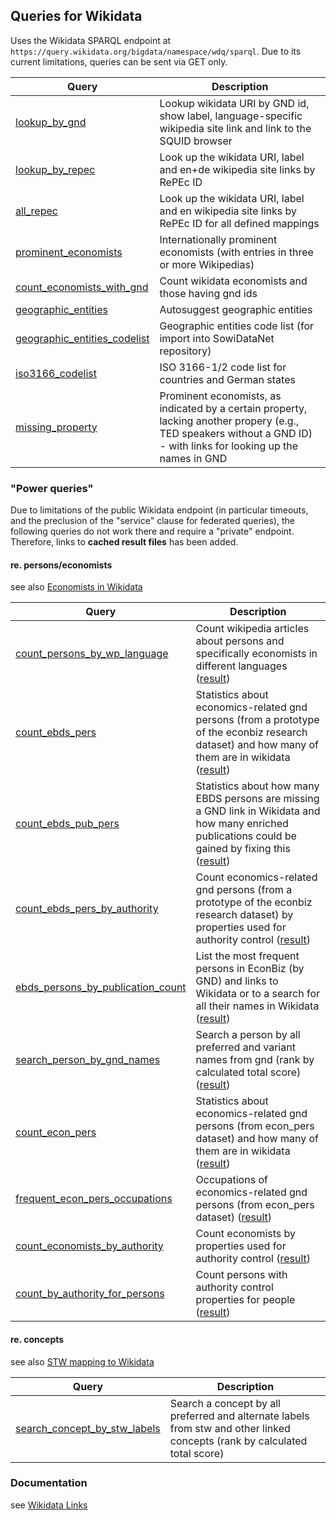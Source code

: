 ## Queries for Wikidata

Uses the Wikidata SPARQL endpoint at
`https://query.wikidata.org/bigdata/namespace/wdq/sparql`. Due to its current
limitations, queries can be sent via GET only.

Query | Description
------|------------
[lookup_by_gnd](http://zbw.eu/beta/sparql-lab/?endpoint=https://query.wikidata.org/bigdata/namespace/wdq/sparql&queryRef=https://api.github.com/repos/zbw/sparql-queries/contents/wikidata/lookup_by_gnd.rq) | Lookup wikidata URI by GND id, show label, language-specific wikipedia site link and link to the SQUID browser 
[lookup_by_repec](http://zbw.eu/beta/sparql-lab/?endpoint=https://query.wikidata.org/bigdata/namespace/wdq/sparql&queryRef=https://api.github.com/repos/zbw/sparql-queries/contents/wikidata/lookup_by_repec.rq) | Look up the wikidata URI, label and en+de wikipedia site links by RePEc ID
[all_repec](http://zbw.eu/beta/sparql-lab/?endpoint=https://query.wikidata.org/bigdata/namespace/wdq/sparql&queryRef=https://api.github.com/repos/zbw/sparql-queries/contents/wikidata/all_repec.rq) | Look up the wikidata URI, label and en wikipedia site links by RePEc ID for all defined mappings
[prominent_economists](http://zbw.eu/beta/sparql-lab/?endpoint=https://query.wikidata.org/bigdata/namespace/wdq/sparql&queryRef=https://api.github.com/repos/zbw/sparql-queries/contents/wikidata/prominent_economists.rq) | Internationally prominent economists (with entries in three or more Wikipedias)
[count_economists_with_gnd](http://zbw.eu/beta/sparql-lab/?endpoint=https://query.wikidata.org/bigdata/namespace/wdq/sparql&queryRef=https://api.github.com/repos/zbw/sparql-queries/contents/wikidata/count_economists_with_gnd.rq) | Count wikidata economists and those having gnd ids
[geographic_entities](http://zbw.eu/beta/sparql-lab/?endpoint=https://query.wikidata.org/bigdata/namespace/wdq/sparql&queryRef=https://api.github.com/repos/zbw/sparql-queries/contents/wikidata/geographic_entities.rq) | Autosuggest geographic entities
[geographic_entities_codelist](http://zbw.eu/beta/sparql-lab/?endpoint=https://query.wikidata.org/bigdata/namespace/wdq/sparql&queryRef=https://api.github.com/repos/zbw/sparql-queries/contents/wikidata/geographic_entities_codelist.rq) | Geographic entities code list (for import into SowiDataNet repository) 
[iso3166_codelist](http://zbw.eu/beta/sparql-lab/?endpoint=https://query.wikidata.org/bigdata/namespace/wdq/sparql&queryRef=https://api.github.com/repos/zbw/sparql-queries/contents/wikidata/iso3166_codelist.rq) | ISO 3166-1/2 code list for countries and German states
[missing_property](http://zbw.eu/beta/sparql-lab/?endpoint=https://query.wikidata.org/bigdata/namespace/wdq/sparql&queryRef=https://api.github.com/repos/zbw/sparql-queries/contents/wikidata/missing_property.rq) | Prominent economists, as indicated by a certain property, lacking another propery (e.g., TED speakers without a GND ID) - with links for looking up the names in GND 


### "Power queries"

Due to limitations of the public Wikidata endpoint (in particular timeouts,
and the preclusion of the "service" clause for federated queries), the
following queries do not work there and require a "private" endpoint.
Therefore, links to __cached result files__ has been added.

#### re. persons/economists

see also [Economists in Wikidata](http://zbw.eu/labs/economists-in-wikidata-opportunities-of-authority-linking)

Query | Description
------|------------
[count_persons_by_wp_language](http://zbw.eu/beta/sparql-lab/?endpoint=http://172.16.10.102:3030/wikidata/query&queryRef=https://api.github.com/repos/zbw/sparql-queries/contents/wikidata/count_persons_by_wp_language.rq) | Count wikipedia articles about persons and specifically economists in different languages ([result](http://zbw.eu/beta/sparql-lab/result?resultRef=https://api.github.com/repos/zbw/sparql-queries/contents/wikidata/results/count_persons_by_wp_language.wikidata_2016-11-07.json))
[count_ebds_pers](http://zbw.eu/beta/sparql-lab/?endpoint=http://172.16.10.102:3030/wikidata/query&queryRef=https://api.github.com/repos/zbw/sparql-queries/contents/wikidata/count_ebds_pers.rq) | Statistics about economics-related gnd persons (from a prototype of the econbiz research dataset) and how many of them are in wikidata ([result](http://zbw.eu/beta/sparql-lab/result?resultRef=https://api.github.com/repos/zbw/sparql-queries/contents/wikidata/results/count_ebds_pers.wikidata_2016-11-07.ebds_2016-11-18.json))
[count_ebds_pub_pers](http://zbw.eu/beta/sparql-lab/?endpoint=http://172.16.10.102:3030/wikidata/query&queryRef=https://api.github.com/repos/zbw/sparql-queries/contents/wikidata/count_ebds_pub_pers.rq) | Statistics about how many EBDS persons are missing a GND link in Wikidata and how many enriched publications could be gained by fixing this ([result](http://zbw.eu/beta/sparql-lab/result?resultRef=https://api.github.com/repos/zbw/sparql-queries/contents/wikidata/results/count_ebds_pub_pers.wikidata_2016-11-07.ebds_2016-11-18.json))
[count_ebds_pers_by_authority](http://zbw.eu/beta/sparql-lab/?endpoint=http://172.16.10.102:3030/wikidata/query&queryRef=https://api.github.com/repos/zbw/sparql-queries/contents/wikidata/count_ebds_pers_by_authority.rq) | Count economics-related gnd persons (from a prototype of the econbiz research dataset) by properties used for authority control ([result](http://zbw.eu/beta/sparql-lab/result?resultRef=https://api.github.com/repos/zbw/sparql-queries/contents/wikidata/results/count_ebds_pers_by_authority.wikidata_2016-11-07.ebds_2016-11-18.gnd_2016-09.json))
[ebds_persons_by_publication_count](http://zbw.eu/beta/sparql-lab/?endpoint=http://172.16.10.102:3030/wikidata/query&queryRef=https://api.github.com/repos/zbw/sparql-queries/contents/wikidata/ebds_persons_by_publication_count.rq) | List the most frequent persons in EconBiz (by GND) and links to Wikidata or to a search for all their names in Wikidata ([result](http://zbw.eu/beta/sparql-lab/result?resultRef=https://api.github.com/repos/zbw/sparql-queries/contents/wikidata/results/ebds_persons_by_publication_count.wikidata_2016-11-07.ebds_2016-11-18.gnd_2016-09.json))
[search_person_by_gnd_names](http://zbw.eu/beta/sparql-lab/?endpoint=http://172.16.10.102:3030/wikidata/query&queryRef=https://api.github.com/repos/zbw/sparql-queries/contents/wikidata/search_person_by_gnd_names.rq) | Search a person by all preferred and variant names from gnd (rank by calculated total score) ([result](http://zbw.eu/beta/sparql-lab/result?resultRef=https://api.github.com/repos/zbw/sparql-queries/contents/wikidata/results/search_person_by_gnd_names.wikidata_2016-11-07.gnd_2016-09.json))
[count_econ_pers](http://zbw.eu/beta/sparql-lab/?endpoint=http://172.16.10.102:3030/wikidata/query&queryRef=https://api.github.com/repos/zbw/sparql-queries/contents/wikidata/count_econ_pers.rq) | Statistics about economics-related gnd persons (from econ_pers dataset) and how many of them are in wikidata ([result](http://zbw.eu/beta/sparql-lab/result?resultRef=https://api.github.com/repos/zbw/sparql-queries/contents/wikidata/results/count_econ_pers.wikidata_2016-11-07.econ_pers_2015-07.json))
[frequent_econ_pers_occupations](http://zbw.eu/beta/sparql-lab/?endpoint=http://172.16.10.102:3030/wikidata/query&queryRef=https://api.github.com/repos/zbw/sparql-queries/contents/wikidata/frequent_econ_pers_occupations.rq) | Occupations of economics-related gnd persons (from econ_pers dataset) ([result](http://zbw.eu/beta/sparql-lab/result?resultRef=https://api.github.com/repos/zbw/sparql-queries/contents/wikidata/results/frequent_econ_pers_occupations.wikidata_2016-11-07.econ_pers_2015-07.json))
[count_economists_by_authority](http://zbw.eu/beta/sparql-lab/?endpoint=http://172.16.10.102:3030/wikidata/query&queryRef=https://api.github.com/repos/zbw/sparql-queries/contents/wikidata/count_economists_by_authority.rq) | Count economists by properties used for authority control ([result](http://zbw.eu/beta/sparql-lab/result?resultRef=https://api.github.com/repos/zbw/sparql-queries/contents/wikidata/results/count_economists_by_authority.wikidata_2016-11-07.json))
[count_by_authority_for_persons](http://zbw.eu/beta/sparql-lab/?endpoint=http://172.16.10.102:3030/wikidata/query&queryRef=https://api.github.com/repos/zbw/sparql-queries/contents/wikidata/count_by_authority_for_persons.rq) |Count persons with authority control properties for people ([result](http://zbw.eu/beta/sparql-lab/result?resultRef=https://api.github.com/repos/zbw/sparql-queries/contents/wikidata/results/count_by_authority_for_persons.wikidata_2016-11-07.json))

#### re. concepts

see also [STW mapping to Wikidata](../stw#stw-mapping-to-wikidata)

Query | Description
------|------------
[search_concept_by_stw_labels](http://zbw.eu/beta/sparql-lab/?endpoint=http://172.16.10.102:3030/wikidata/query&queryRef=https://api.github.com/repos/zbw/sparql-queries/contents/wikidata/search_concept_by_stw_labels.rq) | Search a concept by all preferred and alternate labels from stw and other linked concepts (rank by calculated total score)


### Documentation

see [Wikidata Links](https://github.com/jneubert/doc/wiki/Wikidata-Links)

